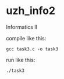 # uzh_info2
Informatics II

compile like this:
```
gcc task3.c -o task3
```

run like this:
```
./task3
```